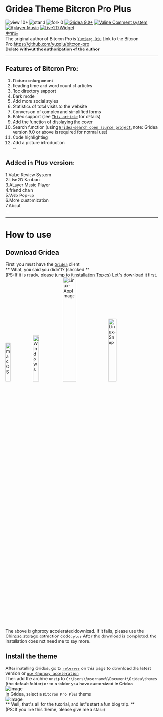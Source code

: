 ﻿# Gridea Theme Bitcron Pro Plus
![view 10+](https://img.shields.io/badge/view-10+-green.svg)
![star 3](https://img.shields.io/badge/star-3-yellowgreen.svg)
![fork 0](https://img.shields.io/badge/fork-0-grey.svg)
[![ Gridea 9.0+ ](https://img.shields.io/badge/Gridea-9.0+-yellow.svg)](https://gridea.dev "Gridea")
[![Valine Comment system](https://img.shields.io/badge/Valine-Comment%20system-blue.svg)](https://valine.js.org/ "Valine")
[![Aplayer Music](https://img.shields.io/badge/Aplayer-Music-lightyellow.svg)](https://aplayer.js.org/ "Aplayer")
[![Live2D Widget](https://img.shields.io/badge/Live2D-Widget-orange.svg)](https://github.com/stevenjoezhang/live2d-widget "Live2D-widget")
<br>
[中文版](./README.md)<br>
The original author of Bitcron Pro is [ `Yuxiang Qiu`](https://github.com/yuxqiu) Link to the Bitcron Pro:<https://github.com/yuxqiu/bitcron-pro>
<br>
**Delete without the authorization of the author**
<br>
***
## Features of Bitcron Pro:
1. Picture enlargement<br>
2. Reading time and word count of articles<br>
3. Toc directory support<br>
4. Dark mode<br>
5. Add more social styles<br>
6. Statistics of total visits to the website<br>
7. Conversion of complex and simplified forms<br>
8. Katex support (see [`This article`](https://blog.blinkstar.cn/post/katex/) for details)<br>
9. Add the function of displaying the cover<br>
10. Search function (using [ `Gridea-search open source project`](https://github.com/tangkaichuan/gridea-search), note: Gridea version 9.0 or above is required for normal use)<br>
11. Code highlighting<br>
12. Add a picture introduction<br>
...
## Added in Plus version:
1.Value Review System<br>
2.Live2D Kanban<br>
3.ALayer Music Player<br>
4.friend chain<br>
5.Web Pop-up<br>
6.More customization<br>
7.About<br>
...
***
# How to use
## Download Gridea
First, you must have the [ `Gridea`](https://gridea.dev/) client<br>
** What, you said you didn"t? (shocked **<br>(PS: If it is ready, please jump to it[Installation Topics](#Install-the-theme))
Let"s download it first.<br>
[<img src="https://github.com/Wu-jiyan/gridea-theme-bitch-pro-plus/image/macOS.png" alt="macOS" width="18%">](https://ghproxy.com/https://github.com/getgridea/gridea/releases/download/v0.9.3/Gridea-0.9.3.dmg "Ghproxy acceleration is used")[<img src="https://github.com/Wu-jiyan/gridea-theme-bitch-pro-plus/image/Windows.png" alt="Windows" width="19.7%">](https://ghproxy.com/https://github.com/getgridea/gridea/releases/download/v0.9.3/Gridea.Setup.0.9.3.exe "Ghproxy acceleration is used")[<img src="https://github.com/Wu-jiyan/gridea-theme-bitch-pro-plus/image/Linux-AppImage.png" alt="Linux-AppImage" width="29.7%">](https://ghproxy.com/https://github.com/getgridea/gridea/releases/download/v0.9.3/Gridea-0.9.3.AppImage "Ghproxy acceleration is used")[<img src="https://github.com/Wu-jiyan/gridea-theme-bitch-pro-plus/image/Linux-Snap.png" alt="Linux-Snap" width="23%">](https://ghproxy.com/https://github.com/getgridea/gridea/releases/download/v0.9.3/gridea_0.9.3_amd64.snap "Ghproxy acceleration is used")
<br>
The above is ghproxy accelerated download. If it fails, please use the[ Chinese storage ](https://www.123pan.com/s/eNgKVv-drlm) extraction code: `plus` After the download is completed, the installation does not need me to say more.

## Install the theme
After installing Gridea, go to [ `releases`](https://github.com/Wu-jiyan/gridea-theme-bitcron-pro-plus/releases) on this page to download the latest version or [ `use Ghproxy acceleration`](https://ghproxy.com/https://github.com/Wu-jiyan/gridea-theme-bitcron-pro-plus/releases/)
<br>
Then add the archive `unzip` to `C:\Users\%username%\Document\Gridea\themes` (the default folder) or to a folder you have customized in Gridea<br>
![image](https://user-images.githubusercontent.com/107091865/197366234-bd63971a-65b6-40ab-8c4f-f5baea4f0b1b.png)
<br>
In Gridea, select a `Bitcron Pro Plus` theme<br>
![image](https://user-images.githubusercontent.com/107091865/197372719-e43e033b-f492-4ce2-92e2-ffc1bcc87a76.png)
<br>
** Well, that"s all for the tutorial, and let"s start a fun blog trip. **
<br>
(PS: If you like this theme, please give me a star~)
